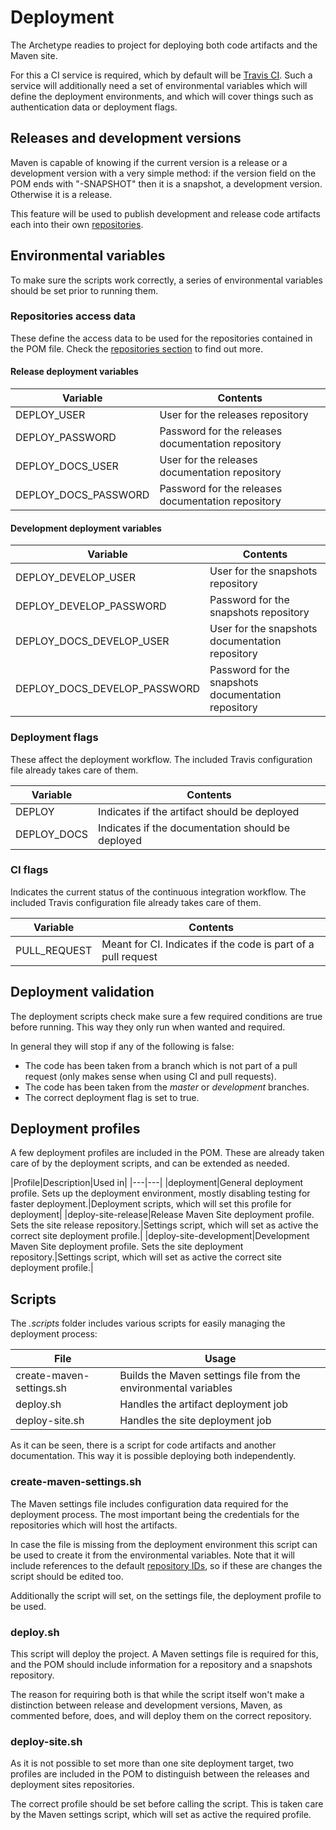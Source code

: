 # Deployment

The Archetype readies to project for deploying both code artifacts and the Maven site.

For this a CI service is required, which by default will be [Travis CI][travis-section]. Such a service will additionally need a set of environmental variables which will define the deployment environments, and which will cover things such as authentication data or deployment flags.

## Releases and development versions

Maven is capable of knowing if the current version is a release or a development version with a very simple method: if the version field on the POM ends with "-SNAPSHOT" then it is a snapshot, a development version. Otherwise it is a release.

This feature will be used to publish development and release code artifacts each into their own [repositories][repositories].

## Environmental variables

To make sure the scripts work correctly, a series of environmental variables should be set prior to running them.

### Repositories access data

These define the access data to be used for the repositories contained in the POM file. Check the [repositories section][repositories] to find out more.

#### Release deployment variables

|Variable|Contents|
|---|---|
|DEPLOY\_USER|User for the releases repository|
|DEPLOY\_PASSWORD|Password for the releases documentation repository|
|DEPLOY\_DOCS\_USER|User for the releases documentation repository|
|DEPLOY\_DOCS\_PASSWORD|Password for the releases documentation repository|

#### Development deployment variables

|Variable|Contents|
|---|---|
|DEPLOY\_DEVELOP\_USER|User for the snapshots repository|
|DEPLOY\_DEVELOP\_PASSWORD|Password for the snapshots repository|
|DEPLOY\_DOCS\_DEVELOP\_USER|User for the snapshots documentation repository|
|DEPLOY\_DOCS\_DEVELOP\_PASSWORD|Password for the snapshots documentation repository|

### Deployment flags

These affect the deployment workflow. The included Travis configuration file already takes care of them.

|Variable|Contents|
|---|---|
|DEPLOY|Indicates if the artifact should be deployed|
|DEPLOY\_DOCS|Indicates if the documentation should be deployed|

### CI flags

Indicates the current status of the continuous integration workflow. The included Travis configuration file already takes care of them.

|Variable|Contents|
|---|---|
|PULL_REQUEST|Meant for CI. Indicates if the code is part of a pull request|

## Deployment validation

The deployment scripts check make sure a few required conditions are true before running. This way they only run when wanted and required.

In general they will stop if any of the following is false:

- The code has been taken from a branch which is not part of a pull request (only makes sense when using CI and pull requests).
- The code has been taken from the *master* or *development* branches.
- The correct deployment flag is set to true.

## Deployment profiles

A few deployment profiles are included in the POM. These are already taken care of by the deployment scripts, and can be extended as needed.

|Profile|Description|Used in|
|---|---|
|deployment|General deployment profile. Sets up the deployment environment, mostly disabling testing for faster deployment.|Deployment scripts, which will set this profile for deployment|
|deploy-site-release|Release Maven Site deployment profile. Sets the site release repository.|Settings script, which will set as active the correct site deployment profile.|
|deploy-site-development|Development Maven Site deployment profile. Sets the site deployment repository.|Settings script, which will set as active the correct site deployment profile.|

## Scripts

The *.scripts* folder includes various scripts for easily managing the deployment process:

|File|Usage|
|---|---|
|create-maven-settings.sh|Builds the Maven settings file from the environmental variables|
|deploy.sh|Handles the artifact deployment job|
|deploy-site.sh|Handles the site deployment job|

As it can be seen, there is a script for code artifacts and another documentation. This way it is possible deploying both independently.

### create-maven-settings.sh

The Maven settings file includes configuration data required for the deployment process. The most important being the credentials for the repositories which will host the artifacts.

In case the file is missing from the deployment environment this script can be used to create it from the environmental variables. Note that it will include references to the default [repository IDs][repository-ids], so if these are changes the script should be edited too.

Additionally the script will set, on the settings file, the deployment profile to be used.

### deploy.sh

This script will deploy the project. A Maven settings file is required for this, and the POM should include information for a repository and a snapshots repository.

The reason for requiring both is that while the script itself won't make a distinction between release and development versions, Maven, as commented before, does, and will deploy them on the correct repository.

### deploy-site.sh

As it is not possible to set more than one site deployment target, two profiles are included in the POM to distinguish between the releases and deployment sites repositories.

The correct profile should be set before calling the script. This is taken care by the Maven settings script, which will set as active the required profile.

[repositories]: ./repositories.html

[repositories]: ./repositories.html
[repository-ids]: ./repositories.html#artifactrepositoriesids

[travis-section]: ./travis.html
